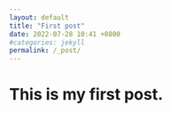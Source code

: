 ```yaml
---
layout: default
title: "First post"
date: 2022-07-28 10:41 +0800
#categories: jekyll
permalink: /_post/
---
```


# This is my first post.
